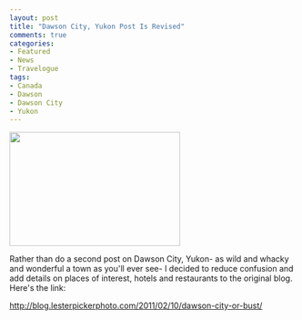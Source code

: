 ```yaml
---
layout: post
title: "Dawson City, Yukon Post Is Revised"
comments: true
categories:
- Featured
- News
- Travelogue
tags:
- Canada
- Dawson
- Dawson City
- Yukon
---
```

<a href="http://blog.lesterpickerphoto.com/wp-content/uploads/2011/02/Yukon-Quest2011-Dawson-City-131.jpg"><img class="size-medium wp-image-983" title="Yukon Quest2011-Dawson City 13" src="http://blog.lesterpickerphoto.com/wp-content/uploads/2011/02/Yukon-Quest2011-Dawson-City-131-300x200.jpg" alt="" width="300" height="200"></a>

Rather than do a second post on Dawson City, Yukon- as wild and whacky and wonderful a town as you'll ever see- I decided to reduce confusion and add details on places of interest, hotels and restaurants to the original blog. Here's the link:

<a href="http://blog.lesterpickerphoto.com/2011/02/10/dawson-city-or-bust/">http://blog.lesterpickerphoto.com/2011/02/10/dawson-city-or-bust/</a>